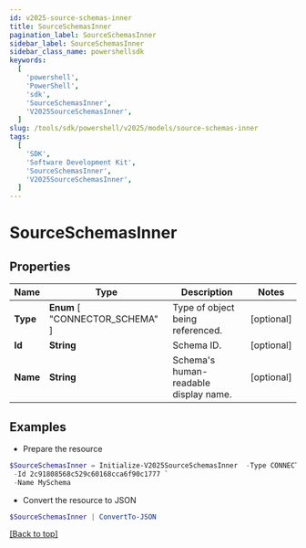 ```yaml
---
id: v2025-source-schemas-inner
title: SourceSchemasInner
pagination_label: SourceSchemasInner
sidebar_label: SourceSchemasInner
sidebar_class_name: powershellsdk
keywords:
  [
    'powershell',
    'PowerShell',
    'sdk',
    'SourceSchemasInner',
    'V2025SourceSchemasInner',
  ]
slug: /tools/sdk/powershell/v2025/models/source-schemas-inner
tags:
  [
    'SDK',
    'Software Development Kit',
    'SourceSchemasInner',
    'V2025SourceSchemasInner',
  ]
---
```


# SourceSchemasInner

## Properties

| Name | Type | Description | Notes |
| --- | --- | --- | --- |
| **Type** | **Enum** [ "CONNECTOR_SCHEMA" ] | Type of object being referenced. | [optional] |
| **Id** | **String** | Schema ID. | [optional] |
| **Name** | **String** | Schema's human-readable display name. | [optional] |

## Examples

- Prepare the resource

```powershell
$SourceSchemasInner = Initialize-V2025SourceSchemasInner  -Type CONNECTOR_SCHEMA `
 -Id 2c91808568c529c60168cca6f90c1777 `
 -Name MySchema
```

- Convert the resource to JSON

```powershell
$SourceSchemasInner | ConvertTo-JSON
```

[[Back to top]](#)
